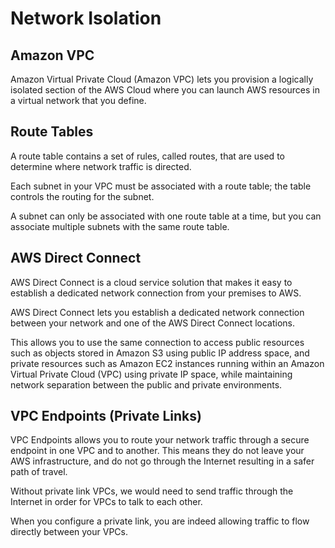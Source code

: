 # Network Isolation

## Amazon VPC

Amazon Virtual Private Cloud (Amazon VPC) lets you provision a logically isolated section of the AWS Cloud where you can launch AWS resources in a virtual network that you define. 


## Route Tables

A route table contains a set of rules, called routes, that are used to determine where network traffic is directed.

Each subnet in your VPC must be associated with a route table; the table controls the routing for the subnet.

A subnet can only be associated with one route table at a time, but you can associate multiple subnets with the same route table.


## AWS Direct Connect

AWS Direct Connect is a cloud service solution that makes it easy to establish a dedicated network connection from your premises to AWS.

AWS Direct Connect lets you establish a dedicated network connection between your network and one of the AWS Direct Connect locations.

This allows you to use the same connection to access public resources such as objects stored in Amazon S3 using public IP address space, and private resources such as Amazon EC2 instances running within an Amazon Virtual Private Cloud (VPC) using private IP space, while maintaining network separation between the public and private environments.


## VPC Endpoints (Private Links)

VPC Endpoints allows you to route your network traffic through a secure endpoint in one VPC and to another. This means they do not leave your AWS infrastructure, and do not go through the Internet resulting in a safer path of travel.

Without private link VPCs, we would need to send traffic through the Internet in order for VPCs to talk to each other.

When you configure a private link, you are indeed allowing traffic to flow directly between your VPCs.